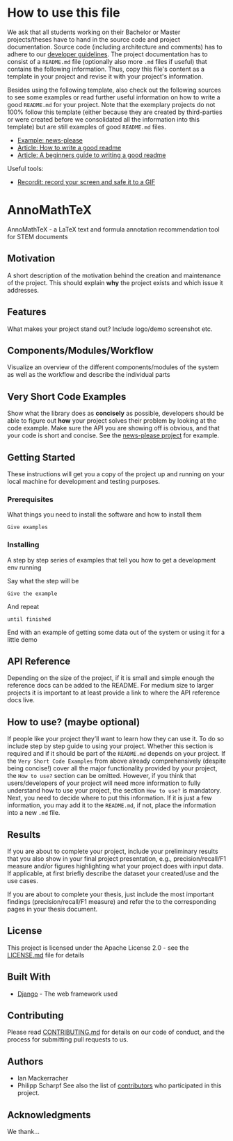 #  How to use this file

We ask that all students working on their Bachelor or Master projects/theses have to hand in the source code and project documentation. Source code (including architecture and comments) has to adhere to our [developer guidelines](https://isgroup.atlassian.net/wiki/spaces/STUD/pages/1409184/Developer+Guidelines). The project documentation has to consist of a `README.md` file (optionally also more `.md` files if useful) that contains the following information. Thus, copy this file's content as a template in your project and revise it with your project's information.

Besides using the following template, also check out the following sources to see some examples or read further useful information on how to write a good `README.md` for your project. Note that the exemplary projects do not 100% follow this template (either because they are created by third-parties or were created before we consolidated all the information into this template) but are still examples of good `README.md` files.
* [Example: news-please](https://github.com/fhamborg/news-please/blob/master/README.md)
* [Article: How to write a good readme](https://bulldogjob.com/news/449-how-to-write-a-good-readme-for-your-github-project)
* [Article: A beginners guide to writing a good readme](https://medium.com/@meakaakka/a-beginners-guide-to-writing-a-kickass-readme-7ac01da88ab3)

Useful tools:
* [Recordit: record your screen and safe it to a GIF](http://recordit.co/)

# AnnoMathTeX

AnnoMathTeX - a LaTeX text and formula annotation recommendation tool for STEM documents

## Motivation

A short description of the motivation behind the creation and maintenance of the project. This should explain **why** the project exists and which issue it addresses.
 
## Features

What makes your project stand out? Include logo/demo screenshot etc.

## Components/Modules/Workflow

Visualize an overview of the different components/modules of the system as well as the workflow and describe the individual parts

## Very Short Code Examples

Show what the library does as **concisely** as possible, developers should be able to figure out **how** your project solves their problem by looking at the code example. Make sure the API you are showing off is obvious, and that your code is short and concise. See the [news-please project](https://github.com/fhamborg/news-please/blob/master/README.md#use-within-your-own-code-as-a-library) for example.

## Getting Started

These instructions will get you a copy of the project up and running on your local machine for development and testing purposes.

### Prerequisites

What things you need to install the software and how to install them

```
Give examples
```

### Installing

A step by step series of examples that tell you how to get a development env running

Say what the step will be

```
Give the example
```

And repeat

```
until finished
```

End with an example of getting some data out of the system or using it for a little demo

## API Reference

Depending on the size of the project, if it is small and simple enough the reference docs can be added to the README. For medium size to larger projects it is important to at least provide a link to where the API reference docs live.

## How to use? (maybe optional)

If people like your project they’ll want to learn how they can use it. To do so include step by step guide to using your project. Whether this section is required and if it should be part of the `README.md` depends on your project. If the `Very Short Code Examples` from above already comprehensively (despite being concise!) cover all the major functionality provided by your project, the `How to use?` section can be omitted. However, if you think that users/developers of your project will need more information to fully understand how to use your project, the section `How to use?` is mandatory. Next, you need to decide where to put this information. If it is just a few information, you may add it to the `README.md`, if not, place the information into a new `.md` file.

## Results

If you are about to complete your project, include your preliminary results that you also show in your final project presentation, e.g., precision/recall/F1 measure and/or figures highlighting what your project does with input data. If applicable, at first briefly describe the dataset your created/use and the use cases.

If you are about to complete your thesis, just include the most important findings (precision/recall/F1 measure) and refer the to the corresponding pages in your thesis document.

## License

This project is licensed under the Apache License 2.0 - see the [LICENSE.md](LICENSE.md) file for details

## Built With

* [Django](https://www.djangoproject.com) - The web framework used

## Contributing

Please read [CONTRIBUTING.md](https://gist.github.com/AnnoMathTeX/contributing) for details on our code of conduct, and the process for submitting pull requests to us.

## Authors

* Ian Mackerracher
* Philipp Scharpf
See also the list of [contributors](https://github.com/philsMINT/AnnoMathTeX/contributors) who participated in this project.

## Acknowledgments

We thank...
